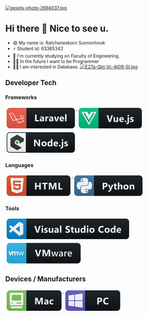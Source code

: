 [![pexels-photo-2694037.jpg](https://i.postimg.cc/jj5v8znR/pexels-photo-2694037.jpg)](https://postimg.cc/TKzr15cs)
# Hi there 👋 Nice to see u.
- 😄 My name is: Ratchaneekorn Sunnonhnok
- ⚡ Student id: 63365342
- 🔭 I'm currently studying on Faculty of Engineering.
- 👩‍💻 In the future I want to be Programmer
- 👩‍💻 I am interested in Database.
[![E27a-Qkt-Vc-AI09-SI.jpg](https://i.postimg.cc/02FQ4vBF/E27a-Qkt-Vc-AI09-SI.jpg)](https://postimg.cc/mt3BcvRy)

## Developer Tech

### Frameworks 
<p align="left">
<a href="#">
    <img src="svg/dev/frameworks/laravel.svg" alt="laravel" style="vertical-align:top; margin:6px 4px">
  </a>  

<a href="#">
    <img src="svg/dev/frameworks/vue.svg" alt="vue" style="vertical-align:top; margin:6px 4px">
  </a>  

<a href="#">
    <img src="svg/dev/frameworks/nodejs_larger.svg" alt="nodejs_larger" style="vertical-align:top; margin:6px 4px">
  </a> 

</p>

### Languages 
<p align="left">
<a href="#">
    <img src="svg/dev/languages/html.svg" alt="html" style="vertical-align:top; margin:6px 4px">
  </a> 

<a href="#">
    <img src="svg/dev/languages/python.svg" alt="python" style="vertical-align:top; margin:6px 4px">
  </a> 

</P>

### Tools 
<p align="left">
<a href="#">
    <img src="svg/dev/tools/visualstudio_code.svg" alt="visualstudio_code" style="vertical-align:top; margin:6px 4px">
  </a>

 <a href="#">
    <img src="svg/dev/tools/vmware.svg" alt="vmware" style="vertical-align:top; margin:6px 4px">
  </a> 

</P>

## Devices / Manufacturers
<p align="left">
<a href="#">
    <img src="svg/devices/mac.svg" alt="mac" style="vertical-align:top; margin:6px 4px">
  </a>

<a href="#">
    <img src="svg/devices/pc.svg" alt="pc" style="vertical-align:top; margin:6px 4px">
  </a>
</p>
